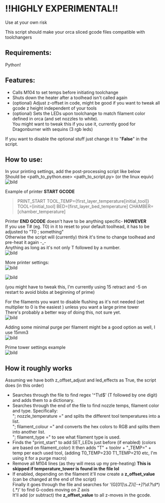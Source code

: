 # !!HIGHLY EXPERIMENTAL!!
Use at your own risk

This script should make your orca sliced gcode files compatible with toolchangers

## Requirements:
Python!

## Features:
- Calls M104 to set temps before initiating toolchange
- Shuts down the heater after a toolhead isn't called again
- (optional) Adjust z-offset in code, might be good if you want to tweak all gcode z height independent of your tools
- (optional) Sets the LEDs upon toolchange to match filament color defined in orca (and set nozzles to white).  
You might want to tweak this if you use it, currently good for Dragonburner with sequins (3 rgb leds)

If you want to disable the optional stuff just change it to "**False**" in the script.

## How to use:
In your printing settings, add the post-processing script like below  
Should be <path_to_python.exe> <path_to_script.py> (or the linux equiv)  
![bild](https://github.com/Martorias/random_scripts/assets/38153913/cde88ad3-8c67-4a26-84f6-4a2c8077cc71)

Example of printer **START GCODE**
> PRINT_START TOOL_TEMP={first_layer_temperature[initial_tool]} TOOL=[initial_tool] BED=[first_layer_bed_temperature] CHAMBER=[chamber_temperature]

Printer **END GCODE**  doesn't have to be anything specific- **HOWEVER**  
If you use T# (eg. T0) in it to reset to your default toolhead, it has to be adjusted to "T0 ; something"  
Otherwise the script will (currently) think it's time to change toolhead and pre-heat it again -_-  
Anything as long as it's not only T followed by a number.  
![bild](https://github.com/Martorias/random_scripts/assets/38153913/5114c04d-8682-4184-986e-a82922a5f6d4)


More printer settings:  
![bild](https://github.com/Martorias/random_scripts/assets/38153913/70645f69-2caa-42f9-96f0-5c0be6a019d8)

![bild](https://github.com/Martorias/random_scripts/assets/38153913/f51578fa-d8f8-469f-bb90-52698e80df22)

(you might have to tweak this, I'm currently using 15 retract and -5 on restart to avoid blobs at beginning of prime)

For the filaments you want to disable flushing as it's not needed (set multiplier to 0 is the easiest ) unless you want a large prime tower  
There's probably a better way of doing this, not sure yet.  
![bild](https://github.com/Martorias/random_scripts/assets/38153913/b665695f-0697-45c4-a43e-61974bdd4175)

Adding some minimal purge per filament might be a good option as well, I use 15mm3  
![bild](https://github.com/Martorias/random_scripts/assets/38153913/d4df1dc3-1b4d-49cd-8529-3395204f9f41)


Prime tower settings example  
![bild](https://github.com/Martorias/random_scripts/assets/38153913/ab17be1b-9e0a-4d16-a062-012115e9337b)

## How it roughly works
Assuming we have both z_offset_adjust and led_effects as True, the script does (in this order)
- Searches through the file to find regex '^T\d$' (T followed by one digit) and adds them to a dictionary.  
- Searches through the end of the file to find nozzle temps, filament color and type. Specifically:  
  "; nozzle_temperature =" and splits the different tool temperatures into a list.  
  "; filament_colour =" and converts the hex colors to RGB and splits them into another list.  
  "; filament_type =" to see what filament type is used.
- Finds the "print_start" to add SET_LEDs just before (if enabled) (colors are based on filament_color)
  It then adds "T" + toolnr + "_TEMP=" + temp per each used tool, (adding T0_TEMP=230 T1_TEMP=210 etc, I'm using it for a purge macro)
- Remove all M104 lines (as they will mess up my pre-heating) **This is skipped if temperature_tower is found in the file lol**
- If enabled, depending on the filament it'll now create a **z_offset_value** (can be changed at the end of the script)  
  Finally it goes through the file and searches for '(G[01]\s.*Z)([-\+]?\d*\.?\d*)(.*)' to find G-codes moving on Z axis  
  It'll add (or subtract) the **z_offset_value** to all z-moves in the gcode.
  


